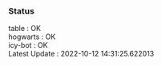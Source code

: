 ### Status


table : OK  
hogwarts : OK  
icy-bot : OK  
Latest Update : 2022-10-12 14:31:25.622013
